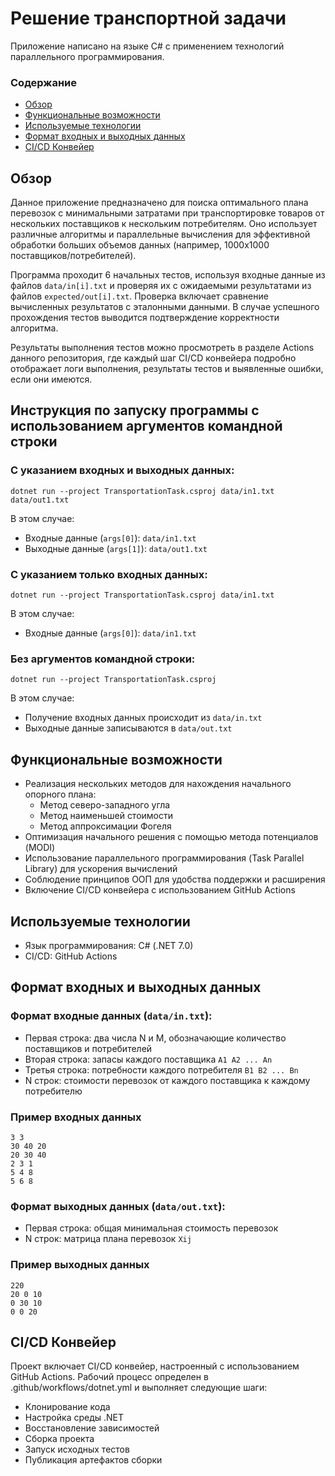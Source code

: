 # Решение транспортной задачи

Приложение написано на языке C# с применением технологий параллельного программирования.

### Содержание
- [Обзор](#обзор)
- [Функциональные возможности](#функциональные-возможности)
- [Используемые технологии](#используемые-технологии)
- [Формат входных и выходных данных](#формат-входных-и-выходных-данных)
- [CI/CD Конвейер](#cicd-конвейер)

## Обзор

Данное приложение предназначено для поиска оптимального плана перевозок с минимальными затратами при транспортировке товаров от нескольких поставщиков к нескольким потребителям. Оно использует различные алгоритмы и параллельные вычисления для эффективной обработки больших объемов данных (например, 1000x1000 поставщиков/потребителей).

Программа проходит 6 начальных тестов, используя входные данные из файлов `data/in[i].txt` и проверяя их с ожидаемыми результатами из файлов `expected/out[i].txt`. Проверка включает сравнение вычисленных результатов с эталонными данными. В случае успешного прохождения тестов выводится подтверждение корректности алгоритма.

Результаты выполнения тестов можно просмотреть в разделе Actions данного репозитория, где каждый шаг CI/CD конвейера подробно отображает логи выполнения, результаты тестов и выявленные ошибки, если они имеются.

## Инструкция по запуску программы с использованием аргументов командной строки

### С указанием входных и выходных данных:
```
dotnet run --project TransportationTask.csproj data/in1.txt data/out1.txt
```
В этом случае:
- Входные данные (`args[0]`): `data/in1.txt`
- Выходные данные (`args[1]`): `data/out1.txt`

### С указанием только входных данных:
```
dotnet run --project TransportationTask.csproj data/in1.txt
```
В этом случае:
- Входные данные (`args[0]`): `data/in1.txt`

### Без аргументов командной строки:
```
dotnet run --project TransportationTask.csproj
```
В этом случае:
- Получение входных данных происходит из `data/in.txt`
- Выходные данные записываются в `data/out.txt`

## Функциональные возможности

- Реализация нескольких методов для нахождения начального опорного плана:
  - Метод северо-западного угла
  - Метод наименьшей стоимости
  - Метод аппроксимации Фогеля
- Оптимизация начального решения с помощью метода потенциалов (MODI)
- Использование параллельного программирования (Task Parallel Library) для ускорения вычислений
- Соблюдение принципов ООП для удобства поддержки и расширения
- Включение CI/CD конвейера с использованием GitHub Actions

## Используемые технологии
- Язык программирования: C# (.NET 7.0)
- CI/CD: GitHub Actions

## Формат входных и выходных данных

### Формат входные данных (`data/in.txt`):
- Первая строка: два числа N и M, обозначающие количество поставщиков и потребителей
- Вторая строка: запасы каждого поставщика `A1 A2 ... An`
- Третья строка: потребности каждого потребителя `B1 B2 ... Bn`
- N строк: стоимости перевозок от каждого поставщика к каждому потребителю

### Пример входных данных
```
3 3
30 40 20
20 30 40
2 3 1
5 4 8
5 6 8
```

### Формат выходных данных (`data/out.txt`):
- Первая строка: общая минимальная стоимость перевозок
- N строк: матрица плана перевозок `Xij`


### Пример выходных данных
```
220
20 0 10
0 30 10
0 0 20
```

## CI/CD Конвейер

Проект включает CI/CD конвейер, настроенный с использованием GitHub Actions. Рабочий процесс определен в .github/workflows/dotnet.yml и выполняет следующие шаги:
- Клонирование кода
- Настройка среды .NET
- Восстановление зависимостей
- Сборка проекта
- Запуск исходных тестов
- Публикация артефактов сборки
